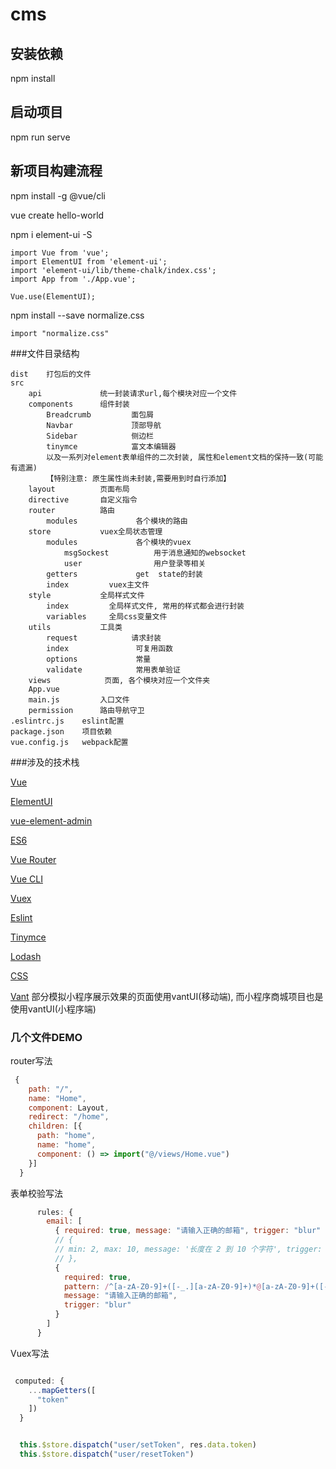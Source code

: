 # cms

## 安装依赖
npm install 
## 启动项目
npm run serve

## 新项目构建流程
npm install -g @vue/cli

vue create hello-world

npm i element-ui -S
```$xslt
import Vue from 'vue';
import ElementUI from 'element-ui';
import 'element-ui/lib/theme-chalk/index.css';
import App from './App.vue';

Vue.use(ElementUI);
```
npm install --save normalize.css
```$xslt
import "normalize.css"
```



###文件目录结构
```$xslt
dist    打包后的文件
src 
    api             统一封装请求url,每个模块对应一个文件
    components      组件封装                
        Breadcrumb         面包屑
        Navbar             顶部导航
        Sidebar            侧边栏
        tinymce            富文本编辑器
        以及一系列对element表单组件的二次封装, 属性和element文档的保持一致(可能有遗漏)
        【特别注意: 原生属性尚未封装,需要用到时自行添加】                     
    layout          页面布局
    directive       自定义指令
    router          路由
        modules             各个模块的路由
    store           vuex全局状态管理
        modules             各个模块的vuex
            msgSockest          用于消息通知的websocket
            user                用户登录等相关
        getters             get  state的封装
        index         vuex主文件
    style           全局样式文件
        index         全局样式文件, 常用的样式都会进行封装
        variables     全局css变量文件
    utils           工具类
        request            请求封装
        index               可复用函数
        options             常量
        validate            常用表单验证
    views            页面, 各个模块对应一个文件夹
    App.vue     
    main.js         入口文件
    permission      路由导航守卫
.eslintrc.js    eslint配置
package.json    项目依赖
vue.config.js   webpack配置

``` 

###涉及的技术栈

<a href="https://cn.vuejs.org/v2/guide/">Vue</a>

<a href="https://element.eleme.cn/#/zh-CN/component/installation">ElementUI</a>

<a href="https://panjiachen.gitee.io/vue-element-admin-site/zh/guide/#%E5%8A%9F%E8%83%BD">vue-element-admin</a>

<a href="https://es6.ruanyifeng.com/">ES6</a>

<a href="https://router.vuejs.org/zh/">Vue Router</a>

<a href="https://cli.vuejs.org/zh/guide/">Vue CLI</a>

<a href="https://vuex.vuejs.org/zh/">Vuex</a>

<a href="https://eslint.bootcss.com/docs/rules/">Eslint</a>

<a href="http://tinymce.ax-z.cn/">Tinymce</a>

<a href="https://www.lodashjs.com/">Lodash</a>

<a href="http://css.cuishifeng.cn/">CSS</a>

<a href="https://youzan.github.io/vant-weapp/#/field">Vant</a>
部分模拟小程序展示效果的页面使用vantUI(移动端), 而小程序商城项目也是使用vantUI(小程序端) 



### 几个文件DEMO

router写法
```javascript
 {
    path: "/",
    name: "Home",
    component: Layout,
    redirect: "/home",
    children: [{
      path: "home",
      name: "home",
      component: () => import("@/views/Home.vue")
    }]
  }
```
表单校验写法
```javascript
      rules: {
        email: [
          { required: true, message: "请输入正确的邮箱", trigger: "blur" },
          // {
          // min: 2, max: 10, message: '长度在 2 到 10 个字符', trigger: 'blur',
          // },
          {
            required: true,
            pattern: /^[a-zA-Z0-9]+([-_.][a-zA-Z0-9]+)*@[a-zA-Z0-9]+([-_.][a-zA-Z0-9]+)*\.[a-z]{2,}$/,
            message: "请输入正确的邮箱",
            trigger: "blur"
          }
        ]
      }
```

Vuex写法
```javascript

 computed: {
    ...mapGetters([
      "token"
    ])
  }


  this.$store.dispatch("user/setToken", res.data.token)
  this.$store.dispatch("user/resetToken")
```

